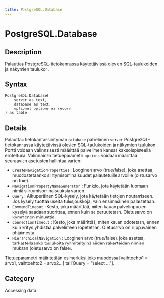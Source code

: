 ```yaml
---
title: PostgreSQL.Database
---
```


# PostgreSQL.Database


## Description

Palauttaa PostgreSQL-tietokannassa käytettävissä olevien SQL-taulukoiden ja näkymien taulukon.


## Syntax

```powerquery
PostgreSQL.Database(
    server as text,
    database as text,
    optional options as record
) as table
```


## Details

Palauttaa tietokantaesiintymän <code>database</code> palvelimen <code>server</code> PostgreSQL-tietokannassa käytettävissä olevien SQL-taulukoiden ja näkymien taulukon. Portti voidaan valinnaisesti määrittää palvelimen kanssa kaksoispisteellä eroteltuna. Valinnainen tietueparametri <code>options</code> voidaan määrittää seuraavien asetusten hallintaa varten:    <ul><li><code>CreateNavigationProperties</code> : Looginen arvo (true/false), joka asettaa, muodostetaanko siirtymisominaisuudet palautetuille arvoille (oletusarvo on true).</li><li><code>NavigationPropertyNameGenerator</code> : Funktio, jota k&#228;ytet&#228;&#228;n luomaan nimi&#228; siirtymisominaisuuksia varten.</li><li><code>Query</code> : Alkuper&#228;inen SQL-kysely, jota k&#228;ytet&#228;&#228;n tietojen noutamiseen. Jos kysely tuottaa useita tulosjoukkoja, vain ensimm&#228;inen palautetaan.</li><li><code>CommandTimeout</code> : Kesto, joka m&#228;&#228;ritt&#228;&#228;, miten kauan palvelinpuolen kysely&#228; saadaan suorittaa, ennen kuin se peruutetaan. Oletusarvo on kymmenen minuuttia.</li><li><code>ConnectionTimeout</code> : Kesto, joka m&#228;&#228;ritt&#228;&#228;, miten kauan odotetaan, ennen kuin yritys yhdist&#228;&#228; palvelimeen lopetetaan. Oletusarvo on riippuvainen ohjaimesta.</li><li><code>HierarchicalNavigation</code> : Looginen arvo (true/false), joka asettaa, tarkastellaanko taulukoita ryhmiteltyin&#228; niiden rakenteiden nimien mukaan (oletusarvo on false).</li></ul>    Tietueparametri määritetään esimerkiksi joko muodossa [vaihtoehto1 = arvo1, vaihtoehto2 = arvo2...] tai [Query = "select ..."].    



## Category
Accessing data
